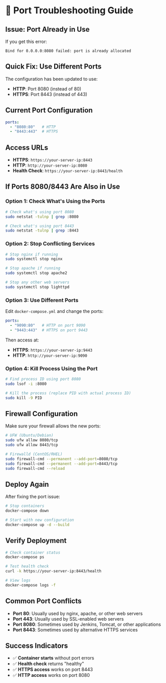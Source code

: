 # 🔧 Port Troubleshooting Guide

## **Issue: Port Already in Use**

If you get this error:
```
Bind for 0.0.0.0:8080 failed: port is already allocated
```

## **Quick Fix: Use Different Ports**

The configuration has been updated to use:
- **HTTP**: Port 8080 (instead of 80)
- **HTTPS**: Port 8443 (instead of 443)

## **Current Port Configuration**

```yaml
ports:
  - "8080:80"   # HTTP
  - "8443:443"  # HTTPS
```

## **Access URLs**

- **HTTPS**: `https://your-server-ip:8443`
- **HTTP**: `http://your-server-ip:8080`
- **Health Check**: `https://your-server-ip:8443/health`

## **If Ports 8080/8443 Are Also in Use**

### **Option 1: Check What's Using the Ports**

```bash
# Check what's using port 8080
sudo netstat -tulnp | grep :8080

# Check what's using port 8443
sudo netstat -tulnp | grep :8443
```

### **Option 2: Stop Conflicting Services**

```bash
# Stop nginx if running
sudo systemctl stop nginx

# Stop apache if running
sudo systemctl stop apache2

# Stop any other web servers
sudo systemctl stop lighttpd
```

### **Option 3: Use Different Ports**

Edit `docker-compose.yml` and change the ports:

```yaml
ports:
  - "9090:80"   # HTTP on port 9090
  - "9443:443"  # HTTPS on port 9443
```

Then access at:
- **HTTPS**: `https://your-server-ip:9443`
- **HTTP**: `http://your-server-ip:9090`

### **Option 4: Kill Process Using the Port**

```bash
# Find process ID using port 8080
sudo lsof -i :8080

# Kill the process (replace PID with actual process ID)
sudo kill -9 PID
```

## **Firewall Configuration**

Make sure your firewall allows the new ports:

```bash
# UFW (Ubuntu/Debian)
sudo ufw allow 8080/tcp
sudo ufw allow 8443/tcp

# Firewalld (CentOS/RHEL)
sudo firewall-cmd --permanent --add-port=8080/tcp
sudo firewall-cmd --permanent --add-port=8443/tcp
sudo firewall-cmd --reload
```

## **Deploy Again**

After fixing the port issue:

```bash
# Stop containers
docker-compose down

# Start with new configuration
docker-compose up -d --build
```

## **Verify Deployment**

```bash
# Check container status
docker-compose ps

# Test health check
curl -k https://your-server-ip:8443/health

# View logs
docker-compose logs -f
```

## **Common Port Conflicts**

- **Port 80**: Usually used by nginx, apache, or other web servers
- **Port 443**: Usually used by SSL-enabled web servers
- **Port 8080**: Sometimes used by Jenkins, Tomcat, or other applications
- **Port 8443**: Sometimes used by alternative HTTPS services

## **Success Indicators**

- ✅ **Container starts** without port errors
- ✅ **Health check** returns "healthy"
- ✅ **HTTPS access** works on port 8443
- ✅ **HTTP access** works on port 8080
